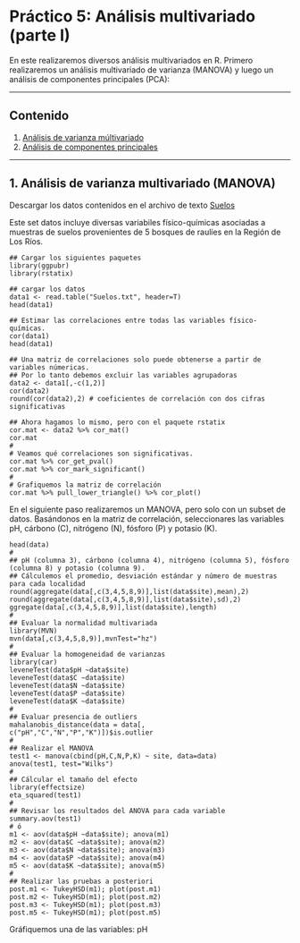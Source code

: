 # Práctico 5: Análisis multivariado (parte I)

En este realizaremos diversos análisis multivariados en R. Primero realizaremos un análisis multivariado de varianza (MANOVA) y luego un análisis de componentes principales (PCA):

---

## Contenido

1. [Análisis de varianza múltivariado](https://github.com/lecastaneda/Bioestadistica/edit/main/Pr%C3%A1ctico5.md#1-an%C3%A1lisis-de-varianza-multivariado-manova)
2. [Análisis de componentes principales](https://github.com/lecastaneda/Bioestadistica/blob/main/Pr%C3%A1ctico2.md#2-an%C3%A1lisis-no-param%C3%A9trico-de-una-v%C3%ADa)

---
## 1. Análisis de varianza multivariado (MANOVA)

Descargar los datos contenidos en el archivo de texto [Suelos](https://github.com/lecastaneda/Bioestadistica/blob/main/Suelos.txt)

Este set datos incluye diversas variabiles físico-químicas asociadas a muestras de suelos provenientes de 5 bosques de raulíes en la Región de Los Ríos.
```
## Cargar los siguientes paquetes
library(ggpubr)
library(rstatix)

## cargar los datos
data1 <- read.table("Suelos.txt", header=T)
head(data1)

## Estimar las correlaciones entre todas las variables físico-químicas.
cor(data1)
head(data1)

## Una matriz de correlaciones solo puede obtenerse a partir de variables númericas.
## Por lo tanto debemos excluir las variables agrupadoras
data2 <- data1[,-c(1,2)]
cor(data2)
round(cor(data2),2) # coeficientes de correlación con dos cifras significativas

## Ahora hagamos lo mismo, pero con el paquete rstatix
cor.mat <- data2 %>% cor_mat()
cor.mat
#
# Veamos qué correlaciones son significativas.
cor.mat %>% cor_get_pval()
cor.mat %>% cor_mark_significant()
#
# Grafiquemos la matriz de correlación
cor.mat %>% pull_lower_triangle() %>% cor_plot()
```

En el siguiente paso realizaremos un MANOVA, pero solo con un subset de datos. Basándonos en la matriz de correlación, seleccionares las variables pH, cárbono (C), nitrógeno (N), fósforo (P) y potasio (K).

```
head(data)
#
## pH (columna 3), cárbono (columna 4), nitrógeno (columna 5), fósforo (columna 8) y potasio (columna 9).
## Cálculemos el promedio, desviación estándar y número de muestras para cada localidad
round(aggregate(data[,c(3,4,5,8,9)],list(data$site),mean),2)
round(aggregate(data[,c(3,4,5,8,9)],list(data$site),sd),2)
ggregate(data[,c(3,4,5,8,9)],list(data$site),length)
#
## Evaluar la normalidad multivariada
library(MVN)
mvn(data[,c(3,4,5,8,9)],mvnTest="hz")
#
## Evaluar la homogeneidad de varianzas
library(car)
leveneTest(data$pH ~data$site)
leveneTest(data$C ~data$site)
leveneTest(data$N ~data$site)
leveneTest(data$P ~data$site)
leveneTest(data$K ~data$site)
#
## Evaluar presencia de outliers
mahalanobis_distance(data = data[, c("pH","C","N","P","K")])$is.outlier
#
## Realizar el MANOVA
test1 <- manova(cbind(pH,C,N,P,K) ~ site, data=data)
anova(test1, test="Wilks")
#
## Cálcular el tamaño del efecto
library(effectsize)
eta_squared(test1)
#
## Revisar los resultados del ANOVA para cada variable
summary.aov(test1)
# ó
m1 <- aov(data$pH ~data$site); anova(m1)
m2 <- aov(data$C ~data$site); anova(m2)
m3 <- aov(data$N ~data$site); anova(m3)
m4 <- aov(data$P ~data$site); anova(m4)
m5 <- aov(data$K ~data$site); anova(m5)
#
## Realizar las pruebas a posteriori
post.m1 <- TukeyHSD(m1); plot(post.m1)
post.m2 <- TukeyHSD(m1); plot(post.m2)
post.m3 <- TukeyHSD(m1); plot(post.m3)
post.m5 <- TukeyHSD(m1); plot(post.m5)
```

Gráfiquemos una de las variables: pH



